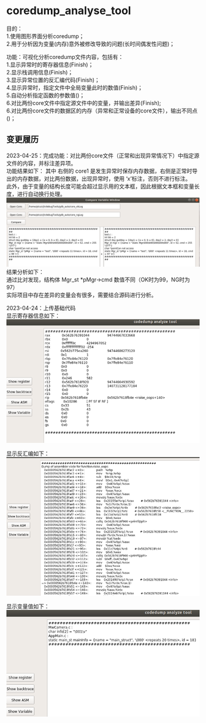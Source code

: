 # coredump_analyse_tool
目的：  
1.使用图形界面分析coredump；  
2.用于分析因为变量(内存)意外被修改导致的问题(长时间偶发性问题)；  

功能：可视化分析coredump文件内容，包括有：  
1.显示异常时的寄存器信息(Finish)；  
2.显示栈调用信息(Finish)；  
3.显示异常位置的反汇编代码(Finish)；  
4.显示异常时，指定文件中全局变量此时的数值(Finish)；  
5.自动分析指定函数的参数值()；  
6.对比两份core文件中指定源文件中的变量，并输出差异(Finish);  
6.对比两份core文件的数据区的内存（异常和正常设备的core文件），输出不同点()；  

## 变更履历  
2023-04-25：完成功能：对比两份core文件（正常和出现异常情况下）中指定源文件的内容，并标注差异项。  
功能结果如下：
其中 右侧的 core1 是发生异常时保存内存数据，右侧是正常时导出的内存数据，对比两份数据，出现异常时，使用 ‘x’标注，否则不进行标注。  
此外，由于变量的结构长度可能会超过显示用的文本框，因此根据文本框和变量长度，进行自动换行处理。  
![image](https://github.com/oldChen3/coredump_analyse_tool/blob/main/img/varCompare.png)
结果分析如下：  
通过比对发现，结构体 Mgr_st *pMgr->cmd 数值不同（OK时为99，NG时为97）  
实际项目中存在差异的变量会有很多，需要结合源码进行分析。  
  
2023-04-24：上传基础代码  
显示寄存器信息如下：  
![image](https://github.com/oldChen3/coredump_analyse_tool/blob/main/img/showreg.png)

显示反汇编如下：  
![image](https://github.com/oldChen3/coredump_analyse_tool/blob/main/img/showASM.png)

显示变量值如下：  
![image](https://github.com/oldChen3/coredump_analyse_tool/blob/main/img/showvar.png)
